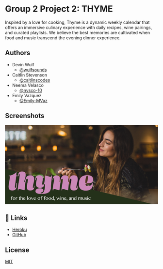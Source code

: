 # Group 2 Project 2: THYME

Inspired by a love for cooking, Thyme is a dynamic weekly calendar that offers an immersive culinary experience with daily recipes, wine pairings, and curated playlists. We believe the best memories are cultivated when food and music transcend the evening dinner experience.


## Authors

- Devin Wulf
    - [@wulfsounds](https://github.com/wulfsounds)
- Caitlin Stevenson
    - [@caitlinscodes](https://github.com/caitlinscodes)
- Neema Velasco
    - [@nvsco-10](https://github.com/nvsco-10)
- Emily Vazquez
    - [@Emily-MVaz](https://github.com/Emily-MVaz)


## Screenshots

![App Screenshot](./public/img/thyme_splashSlide1.png)


## 🔗 Links
- [Heroku](https://dry-garden-37593.herokuapp.com/)
- [GitHub](https://github.com/wulfsounds/g2p-thyme)


## License

[MIT](https://choosealicense.com/licenses/mit/)


